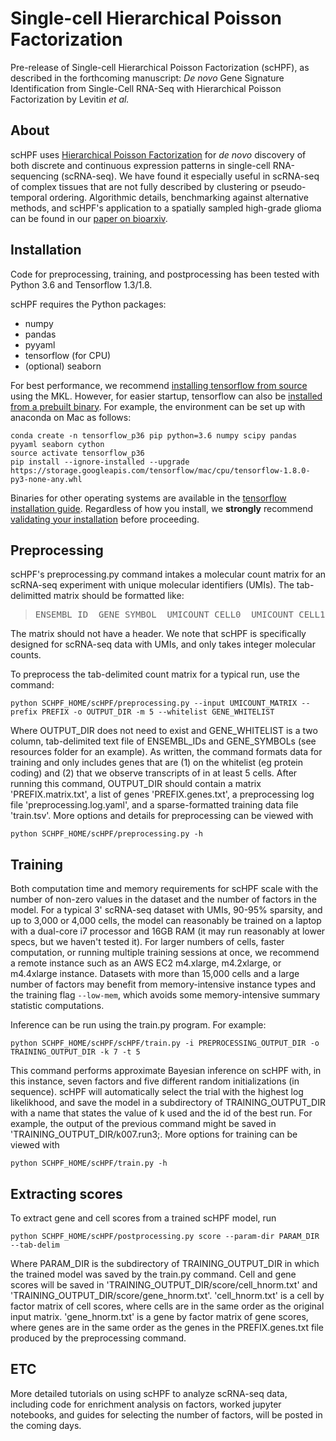 # Single-cell Hierarchical Poisson Factorization

Pre-release of Single-cell Hierarchical Poisson Factorization (scHPF), as described in the forthcoming manuscript: *De novo* Gene Signature Identification from Single-Cell RNA-Seq with Hierarchical Poisson Factorization by Levitin *et al.*

## About
scHPF uses [Hierarchical Poisson Factorization](http://www.cs.columbia.edu/~blei/papers/GopalanHofmanBlei2015.pdf) for _de novo_ discovery of both discrete and continuous expression patterns in single-cell RNA\-sequencing (scRNA-seq). We have found it especially useful in scRNA-seq of complex tissues that are not fully described by clustering or pseudo-temporal ordering. Algorithmic details, benchmarking against alternative methods, and scHPF's application to a spatially sampled high-grade glioma can be found in our [paper on bioarxiv](link).

## Installation
Code for preprocessing, training, and postprocessing has been tested with Python 3.6 and Tensorflow 1.3/1.8.

scHPF requires the Python packages:
- numpy
- pandas
- pyyaml
- tensorflow (for CPU)
- (optional) seaborn

For best performance, we recommend [installing tensorflow from source](https://www.tensorflow.org/install/install_source) using the MKL.  However, for easier startup, tensorflow can also be [installed from a prebuilt binary](https://www.tensorflow.org/install/). For example, the environment can be set up with anaconda on Mac as follows:
```
conda create -n tensorflow_p36 pip python=3.6 numpy scipy pandas pyyaml seaborn cython
source activate tensorflow_p36
pip install --ignore-installed --upgrade https://storage.googleapis.com/tensorflow/mac/cpu/tensorflow-1.8.0-py3-none-any.whl
```
Binaries for other operating systems are available in the [tensorflow installation guide](https://www.tensorflow.org/install/).  Regardless of how you install, we **strongly** recommend [validating your installation](https://www.tensorflow.org/install/install_linux#run_a_short_tensorflow_program) before proceeding.

## Preprocessing
scHPF's preprocessing.py command intakes a molecular count matrix for an scRNA-seq experiment with unique molecular identifiers (UMIs).  The tab-delimitted matrix should be formatted like:
> <pre>ENSEMBL_ID  GENE_SYMBOL  UMICOUNT_CELL0  UMICOUNT_CELL1 ... </pre>

The matrix should not have a header. We note that scHPF is specifically designed for scRNA-seq data with UMIs, and only takes integer molecular counts.

To preprocess the tab-delimited count matrix for a typical run, use the command:
```
python SCHPF_HOME/scHPF/preprocessing.py --input UMICOUNT_MATRIX --prefix PREFIX -o OUTPUT_DIR -m 5 --whitelist GENE_WHITELIST
```

Where OUTPUT\_DIR does not need to exist and GENE\_WHITELIST is a two column, tab-delimited text file of ENSEMBL\_IDs and GENE\_SYMBOLs (see resources folder for an example).  As written, the command formats data for training and only includes genes that are (1) on the whitelist (eg protein coding) and (2) that we observe transcripts of in at least 5 cells.  After running this command, OUTPUT\_DIR should contain a matrix 'PREFIX.matrix.txt', a list of genes 'PREFIX.genes.txt', a preprocessing log file 'preprocessing.log.yaml', and a sparse-formatted training data file 'train.tsv'. More options and details for preprocessing can be viewed with 
```
python SCHPF_HOME/scHPF/preprocessing.py -h
```

## Training
Both computation time and memory requirements for scHPF scale with the number of non-zero values in the dataset and the number of factors in the model.  For a typical 3' scRNA-seq dataset with UMIs, 90-95% sparsity, and up to 3,000 or 4,000 cells, the model can reasonably be trained on a laptop with a dual-core i7 processor and 16GB RAM (it may run reasonably at lower specs, but we haven't tested it).  For larger numbers of cells, faster computation, or running multiple training sessions at once, we recommend a remote instance such as an AWS EC2 m4.xlarge, m4.2xlarge, or m4.4xlarge instance.  Datasets with more than 15,000 cells and a large number of factors may benefit from memory-intensive instance types and the training flag `--low-mem`, which avoids some memory-intensive summary statistic computations. 

Inference can be run using the train.py program.  For example:
```
python SCHPF_HOME/scHPF/scHPF/train.py -i PREPROCESSING_OUTPUT_DIR -o TRAINING_OUTPUT_DIR -k 7 -t 5
```
This command performs approximate Bayesian inference on scHPF with, in this instance, seven factors and five different random initializations (in sequence). scHPF will automatically select the trial with the highest log likelikhood, and save the model in a subdirectory of TRAINING\_OUTPUT\_DIR with a name that states the value of k used and the id of the best run.  For example, the output of the previous command might be saved in 'TRAINING\_OUTPUT\_DIR/k007.run3;. More options for training can be viewed with
```
python SCHPF_HOME/scHPF/train.py -h
```

## Extracting scores
To extract gene and cell scores from a trained scHPF model, run
```
python SCHPF_HOME/scHPF/postprocessing.py score --param-dir PARAM_DIR --tab-delim
```
Where PARAM\_DIR is the subdirectory of TRAINING\_OUTPUT\_DIR in which the trained model was saved by the train.py command.  Cell and gene scores will be saved in 'TRAINING\_OUTPUT\_DIR/score/cell\_hnorm.txt' and 'TRAINING\_OUTPUT\_DIR/score/gene\_hnorm.txt'. 'cell\_hnorm.txt' is a cell by factor matrix of cell scores, where cells are in the same order as the original input matrix. 'gene\_hnorm.txt' is a gene by factor matrix of gene scores, where genes are in the same order as the genes in the PREFIX.genes.txt file produced by the preprocessing command.

## ETC
More detailed tutorials on using scHPF to analyze scRNA-seq data, including code for enrichment analysis on factors, worked jupyter notebooks, and guides for selecting the number of factors, will be posted in the coming days. 

